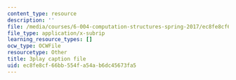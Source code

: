 ```yaml
---
content_type: resource
description: ''
file: /media/courses/6-004-computation-structures-spring-2017/ec8fe8cf66bb554fa54ab6dc45673fa5_q38KAGAKORk.vtt
file_type: application/x-subrip
learning_resource_types: []
ocw_type: OCWFile
resourcetype: Other
title: 3play caption file
uid: ec8fe8cf-66bb-554f-a54a-b6dc45673fa5
---
```

